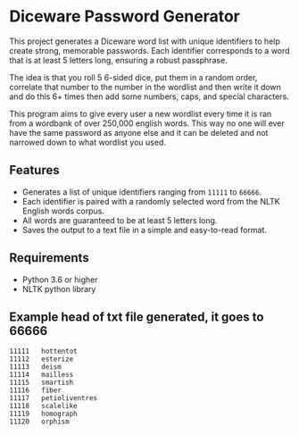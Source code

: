 # Diceware Password Generator

This project generates a Diceware word list with unique identifiers to help create strong, memorable passwords. Each identifier corresponds to a word that is at least 5 letters long, ensuring a robust passphrase.

The idea is that you roll 5 6-sided dice, put them in a random order, correlate that number to the number in the wordlist and then write it down and do this 6+ times then add some numbers, caps, and special characters.

This program aims to give every user a new wordlist every time it is ran from a wordbank of over 250,000 english words. This way no one will ever have the same password as anyone else and it can be deleted and not narrowed down to what wordlist you used.

## Features

- Generates a list of unique identifiers ranging from `11111` to `66666`.
- Each identifier is paired with a randomly selected word from the NLTK English words corpus.
- All words are guaranteed to be at least 5 letters long.
- Saves the output to a text file in a simple and easy-to-read format.

## Requirements

- Python 3.6 or higher
- NLTK python library

## Example head of txt file generated, it goes to 66666

```
11111	hottentot
11112	esterize
11113	deism
11114	mailless
11115	smartish
11116	fiber
11117	petioliventres
11118	scalelike
11119	homograph
11120	orphism
```
